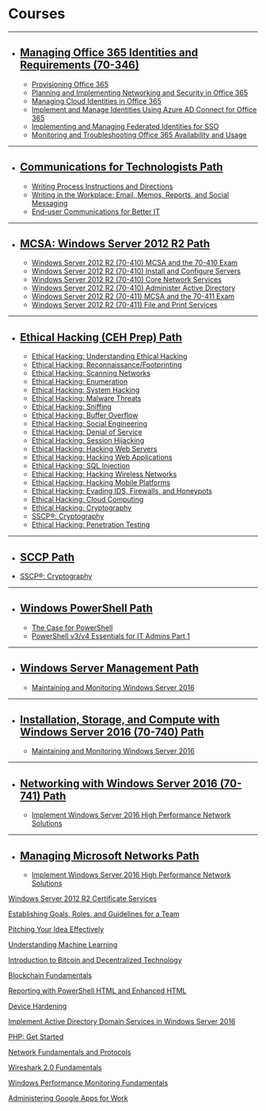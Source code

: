 # Courses
------


* ## [Managing Office 365 Identities and Requirements (70-346)](https://pluralsight.com/paths/certificate/office-365-70-346)
    - [Provisioning Office 365](https://app.pluralsight.com/library/courses/office-365-provisioning)
    - [Planning and Implementing Networking and Security in Office 365](https://app.pluralsight.com/library/courses/planning-implementing-networking-security-o365)
    - [Managing Cloud Identities in Office 365](https://app.pluralsight.com/library/courses/managing-cloud-identities-o365)
    - [Implement and Manage Identities Using Azure AD Connect for Office 365](https://app.pluralsight.com/library/courses/implement-manage-identities-azure-ad-o365)
    - [Implementing and Managing Federated Identities for SSO](https://app.pluralsight.com/library/courses/sso-federated-identities-managing-implementing)
    - [Monitoring and Troubleshooting Office 365 Availability and Usage](https://app.pluralsight.com/library/courses/o365-monitor-troubleshoot-availability-usage)
------


* ## [Communications for Technologists Path](https://pluralsight.com/paths/certificate/communications-for-technologists)
    - [Writing Process Instructions and Directions](https://pluralsight.com/library/courses/process-instructions)
    - [Writing in the Workplace: Email, Memos, Reports, and Social Messaging](https://pluralsight.com/library/courses/writing-workplace-email-memos-reports-social)
    - [End-user Communications for Better IT](https://pluralsight.com/library/courses/end-user-communications-better-it)
------    


* ## [MCSA: Windows Server 2012 R2 Path](https://pluralsight.com/paths/certificate/mcsa)
    - [Windows Server 2012 R2 (70-410) MCSA and the 70-410 Exam](https://pluralsight.com/library/courses/windows-server-2012-mcsa-70-410)
    - [Windows Server 2012 R2 (70-410) Install and Configure Servers](https://pluralsight.com/library/courses/windows-server-2012-70-410-install-configure-servers)
    - [Windows Server 2012 R2 (70-410) Core Network Services](https://pluralsight.com/library/courses/windows-server-2012-70-410-core-network-services)    
    - [Windows Server 2012 R2 (70-410) Administer Active Directory](https://pluralsight.com/library/courses/windows-server-2012-70-410-active-directory)    
    - [Windows Server 2012 R2 (70-411) MCSA and the 70-411 Exam](https://pluralsight.com/library/courses/windows-server-2012-mcsa-70-411/table-of-contents)
    - [Windows Server 2012 R2 (70-411) File and Print Services](https://pluralsight.com/library/courses/windows-server-2012-70-411-file-print-services)
------


* ## [Ethical Hacking (CEH Prep) Path](https://app.pluralsight.com/paths/certificate/ethical-hacking)
    - [Ethical Hacking: Understanding Ethical Hacking](https://pluralsight.com/library/courses/ethical-hacking-understanding)
    - [Ethical Hacking: Reconnaissance/Footprinting](https://pluralsight.com/library/courses/ethical-hacking-reconnaissance-footprinting)
    - [Ethical Hacking: Scanning Networks](https://pluralsight.com/library/courses/ethical-hacking-scanning-networks)
    - [Ethical Hacking: Enumeration](https://pluralsight.com/library/courses/ethical-hacking-enumeration)
    - [Ethical Hacking: System Hacking](https://pluralsight.com/library/courses/ethical-hacking-system-hacking)
    - [Ethical Hacking: Malware Threats](https://pluralsight.com/library/courses/ethical-hacking-malware-threats)
    - [Ethical Hacking: Sniffing](https://pluralsight.com/library/courses/ethical-hacking-sniffing)
    - [Ethical Hacking: Buffer Overflow](https://pluralsight.com/library/courses/ethical-hacking-buffer-overflow)
    - [Ethical Hacking: Social Engineering](https://pluralsight.com/library/courses/ethical-hacking-social-engineering)
    - [Ethical Hacking: Denial of Service](https://pluralsight.com/library/courses/ethical-hacking-denial-service)
    - [Ethical Hacking: Session Hijacking](https://pluralsight.com/library/courses/ethical-hacking-session-hijacking)
    - [Ethical Hacking: Hacking Web Servers](https://pluralsight.com/library/courses/ethical-hacking-web-servers)
    - [Ethical Hacking: Hacking Web Applications](https://pluralsight.com/library/courses/ethical-hacking-web-applications)
    - [Ethical Hacking: SQL Injection](https://pluralsight.com/library/courses/ethical-hacking-sql-injection)
    - [Ethical Hacking: Hacking Wireless Networks](https://pluralsight.com/library/courses/ethical-hacking-wireless-networks)
    - [Ethical Hacking: Hacking Mobile Platforms](https://pluralsight.com/library/courses/ethical-hacking-mobile-platforms)
    - [Ethical Hacking: Evading IDS, Firewalls, and Honeypots](https://pluralsight.com/library/courses/ethical-hacking-evading-ids-firewalls-honeypots)
    - [Ethical Hacking: Cloud Computing](https://pluralsight.com/library/courses/ethical-hacking-cloud-computing)
    - [Ethical Hacking: Cryptography](https://pluralsight.com/library/courses/ethical-hacking-cryptography)
    - [SSCP®: Cryptography](https://pluralsight.com/library/courses/sscp2015-cryptography)
    - [Ethical Hacking: Penetration Testing](https://pluralsight.com/library/courses/ethical-hacking-penetration-testing)
------


* ## [SCCP Path](https://app.pluralsight.com/paths/certificate/sscp)
 - [SSCP®: Cryptography](https://pluralsight.com/library/courses/sscp2015-cryptography)
 ------
 
 
* ## [Windows PowerShell Path](https://pluralsight.com/paths/skills/powershell)
    - [The Case for PowerShell](https://pluralsight.com/library/courses/case-for-powershell)
    - [PowerShell v3/v4 Essentials for IT Admins Part 1](https://pluralsight.com/library/courses/powershell-v3-essentials-it-pt1)
------
   
    
* ## [Windows Server Management Path](https://pluralsight.com/paths/skills/windows-server-management)
    - [Maintaining and Monitoring Windows Server 2016](https://pluralsight.com/library/courses/windows-server-2016-maintaining-monitoring)
------
    
    
 * ## [Installation, Storage, and Compute with Windows Server 2016 (70-740) Path](https://pluralsight.com/paths/certificate/installation-storage-and-compute-with-windows-server-2016-70-740)
     - [Maintaining and Monitoring Windows Server 2016](https://pluralsight.com/library/courses/windows-server-2016-maintaining-monitoring)
------


 * ## [Networking with Windows Server 2016 (70-741) Path](https://pluralsight.com/paths/certificate/networking-with-windows-server-2016-70-741)
    - [Implement Windows Server 2016 High Performance Network Solutions](https://pluralsight.com/library/courses/windows-server-2016-network-solutions)
------
    
 
 * ## [Managing Microsoft Networks Path](https://pluralsight.com/paths/skills/managing-microsoft-networks)
    - [Implement Windows Server 2016 High Performance Network Solutions](https://app.pluralsight.com/library/courses/windows-server-2016-network-solutions/table-of-contents)
    
    
    
    
[Windows Server 2012 R2 Certificate Services](https://pluralsight.com/library/courses/windows-server-2012-r2-certificate-services)

[Establishing Goals, Roles, and Guidelines for a Team](https://pluralsight.com/library/courses/establish-team-goals-roles-guidelines)

[Pitching Your Idea Effectively](https://pluralsight.com/library/courses/pitching-idea-effectively)

[Understanding Machine Learning](https://pluralsight.com/library/courses/understanding-machine-learning)

[Introduction to Bitcoin and Decentralized Technology](https://pluralsight.com/library/courses/bitcoin-decentralized-technology)

[Blockchain Fundamentals](https://pluralsight.com/library/courses/blockchain-fundamentals)

[Reporting with PowerShell HTML and Enhanced HTML](https://pluralsight.com/library/courses/reporting-powershell-enhanced-html)

[Device Hardening](https://pluralsight.com/library/courses/device-hardening-cnd)

[Implement Active Directory Domain Services in Windows Server 2016](https://pluralsight.com/library/courses/windows-server-2016-active-directory-domain-services-implement)

[PHP: Get Started](https://pluralsight.com/library/courses/php-get-started)

[Network Fundamentals and Protocols](https://pluralsight.com/library/courses/network-fundamentals-protocols)



[Wireshark 2.0 Fundamentals](https://pluralsight.com/library/courses/wireshark-2-0-fundamentals)






[Windows Performance Monitoring Fundamentals](https://app.pluralsight.com/library/courses/windows-performance-monitoring-fundamentals/table-of-contents)

[Administering Google Apps for Work](https://app.pluralsight.com/library/courses/google-apps-work-administering/table-of-contents)





    
    
    


 
